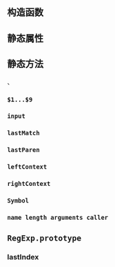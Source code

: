 
## 构造函数


## 静态属性


## 静态方法
、
### `$1...$9`


### `input`


### `lastMatch`


### `lastParen`



### `leftContext`


### `rightContext`

### `Symbol`
### `name length arguments caller`


## `RegExp.prototype`

### lastIndex